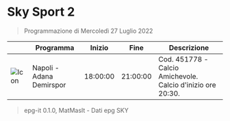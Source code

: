 # Sky Sport 2
> Programmazione di Mercoledì 27 Luglio 2022

||Programma|Inizio|Fine|Descrizione|
|---|---|---|---|---|
|![Icon](https://guidatv.sky.it/uuid/369a4185-2b93-43d3-bb10-f699d67a637a/cover?md5ChecksumParam=61693a9a323a04744c96c3345d1046d3)|Napoli - Adana Demirspor|18:00:00|21:00:00|Cod. 451778 -Calcio Amichevole. Calcio d&#039;inizio ore 20:30.



 > epg-it 0.1.0, MatMasIt - Dati epg SKY